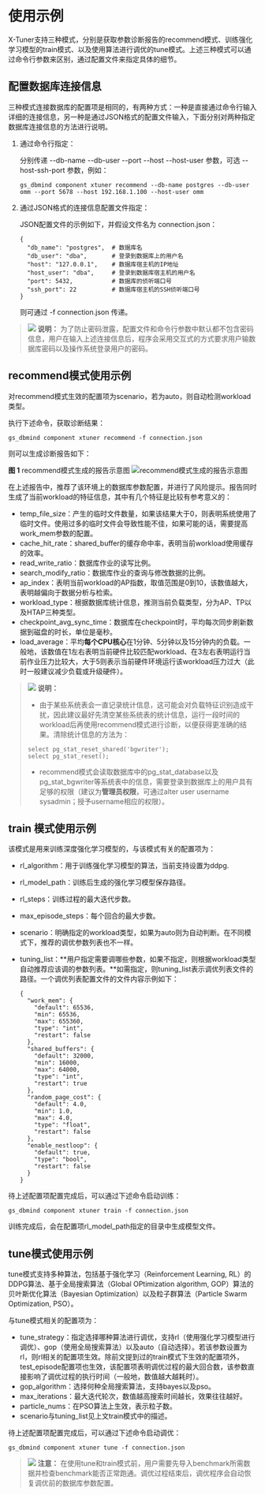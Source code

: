 # 使用示例

X-Tuner支持三种模式，分别是获取参数诊断报告的recommend模式、训练强化学习模型的train模式、以及使用算法进行调优的tune模式。上述三种模式可以通过命令行参数来区别，通过配置文件来指定具体的细节。

## 配置数据库连接信息<a name="section1972314173514"></a>

三种模式连接数据库的配置项是相同的，有两种方式：一种是直接通过命令行输入详细的连接信息，另一种是通过JSON格式的配置文件输入，下面分别对两种指定数据库连接信息的方法进行说明。

1.  通过命令行指定：

    分别传递 --db-name --db-user --port --host --host-user 参数，可选 --host-ssh-port 参数，例如：

    ```
    gs_dbmind component xtuner recommend --db-name postgres --db-user omm --port 5678 --host 192.168.1.100 --host-user omm
    ```

2.  通过JSON格式的连接信息配置文件指定：

    JSON配置文件的示例如下，并假设文件名为 connection.json：

    ```
    {
      "db_name": "postgres",  # 数据库名
      "db_user": "dba",       # 登录到数据库上的用户名
      "host": "127.0.0.1",    # 数据库宿主机的IP地址
      "host_user": "dba",     # 登录到数据库宿主机的用户名
      "port": 5432,           # 数据库的侦听端口号
      "ssh_port": 22          # 数据库宿主机的SSH侦听端口号
    }
    ```

    则可通过 -f connection.json 传递。


>![](public_sys-resources/icon-note.png) **说明：**
>为了防止密码泄露，配置文件和命令行参数中默认都不包含密码信息，用户在输入上述连接信息后，程序会采用交互式的方式要求用户输数据库密码以及操作系统登录用户的密码。

## recommend模式使用示例<a name="section17370104016614"></a>

对recommend模式生效的配置项为scenario，若为auto，则自动检测workload类型。

执行下述命令，获取诊断结果：

```
gs_dbmind component xtuner recommend -f connection.json
```

则可以生成诊断报告如下：

**图 1**  recommend模式生成的报告示意图<a name="fig49748416171"></a>
![](figures/recommend-pattern.png "recommend模式生成的报告示意图")

在上述报告中，推荐了该环境上的数据库参数配置，并进行了风险提示。报告同时生成了当前workload的特征信息，其中有几个特征是比较有参考意义的：

-   temp\_file\_size：产生的临时文件数量，如果该结果大于0，则表明系统使用了临时文件。使用过多的临时文件会导致性能不佳，如果可能的话，需要提高work\_mem参数的配置。
-   cache\_hit\_rate：shared\_buffer的缓存命中率，表明当前workload使用缓存的效率。
-   read\_write\_ratio：数据库作业的读写比例。
-   search\_modify\_ratio：数据库作业的查询与修改数据的比例。
-   ap\_index：表明当前workload的AP指数，取值范围是0到10，该数值越大，表明越偏向于数据分析与检索。
-   workload\_type：根据数据库统计信息，推测当前负载类型，分为AP、TP以及HTAP三种类型。
-   checkpoint\_avg\_sync\_time：数据库在checkpoint时，平均每次同步刷新数据到磁盘的时长，单位是毫秒。
-   load\_average：平均**每个CPU核心**在1分钟、5分钟以及15分钟内的负载。一般地，该数值在1左右表明当前硬件比较匹配workload、在3左右表明运行当前作业压力比较大，大于5则表示当前硬件环境运行该workload压力过大（此时一般建议减少负载或升级硬件）。

>![](public_sys-resources/icon-note.png) **说明：**
>- 由于某些系统表会一直记录统计信息，这可能会对负载特征识别造成干扰，因此建议最好先清空某些系统表的统计信息，运行一段时间的workload后再使用recommend模式进行诊断，以便获得更准确的结果。清除统计信息的方法为：
>
>  ```
>  select pg_stat_reset_shared('bgwriter');
>  select pg_stat_reset();
>  ```
>
>- recommend模式会读取数据库中的pg\_stat\_database以及pg\_stat\_bgwriter等系统表中的信息，需要登录到数据库上的用户具有足够的权限（建议为**管理员权限**，可通过alter user username sysadmin；授予username相应的权限）。



## train 模式使用示例<a name="section15888321578"></a>

该模式是用来训练深度强化学习模型的，与该模式有关的配置项为：

-   rl\_algorithm：用于训练强化学习模型的算法，当前支持设置为ddpg.
-   rl\_model\_path：训练后生成的强化学习模型保存路径。
-   rl\_steps：训练过程的最大迭代步数。
-   max\_episode\_steps：每个回合的最大步数。
-   scenario：明确指定的workload类型，如果为auto则为自动判断。在不同模式下，推荐的调优参数列表也不一样。
-   tuning\_list：**用户指定需要调哪些参数，如果不指定，则根据workload类型自动推荐应该调的参数列表。**如需指定，则tuning\_list表示调优列表文件的路径。一个调优列表配置文件的文件内容示例如下：

    ```
    {
      "work_mem": {
        "default": 65536,
        "min": 65536,
        "max": 655360,
        "type": "int",
        "restart": false
      },
      "shared_buffers": {
        "default": 32000,
        "min": 16000,
        "max": 64000,
        "type": "int",
        "restart": true
      },
      "random_page_cost": {
        "default": 4.0,
        "min": 1.0,
        "max": 4.0,
        "type": "float",
        "restart": false
      },
      "enable_nestloop": {
        "default": true,
        "type": "bool",
        "restart": false
      }
    }
    ```


待上述配置项配置完成后，可以通过下述命令启动训练：

```
gs_dbmind component xtuner train -f connection.json
```

训练完成后，会在配置项rl\_model\_path指定的目录中生成模型文件。

## tune模式使用示例<a name="section1487391316816"></a>

tune模式支持多种算法，包括基于强化学习（Reinforcement Learning, RL）的DDPG算法、基于全局搜索算法（Global OPtimization algorithm, GOP）算法的贝叶斯优化算法（Bayesian Optimization）以及粒子群算法（Particle Swarm Optimization, PSO）。

与tune模式相关的配置项为：

-   tune\_strategy：指定选择哪种算法进行调优，支持rl（使用强化学习模型进行调优）、gop（使用全局搜索算法）以及auto（自动选择）。若该参数设置为rl，则rl相关的配置项生效。除前文提到过的train模式下生效的配置项外，test\_episode配置项也生效，该配置项表明调优过程的最大回合数，该参数直接影响了调优过程的执行时间（一般地，数值越大越耗时）。
-   gop\_algorithm：选择何种全局搜索算法，支持bayes以及pso。
-   max\_iterations：最大迭代轮次，数值越高搜索时间越长，效果往往越好。
-   particle\_nums：在PSO算法上生效，表示粒子数。
-   scenario与tuning\_list见上文train模式中的描述。

待上述配置项配置完成后，可以通过下述命令启动调优：

```
gs_dbmind component xtuner tune -f connection.json
```

>![](public_sys-resources/icon-caution.png) **注意：**
>在使用tune和train模式前，用户需要先导入benchmark所需数据并检查benchmark能否正常跑通。调优过程结束后，调优程序会自动恢复调优前的数据库参数配置。
